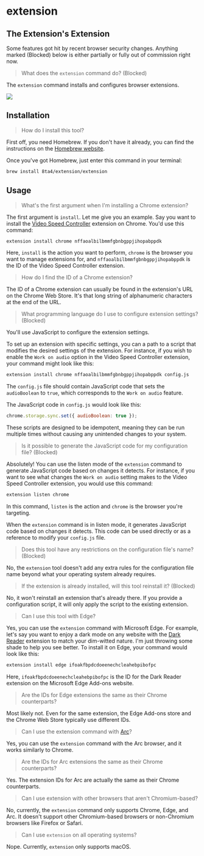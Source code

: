 # extension

## The Extension's Extension

Some features got hit by recent browser security changes. Anything marked (Blocked) below is either partially or fully out of commission right now.

> What does the `extension` command do? (Blocked)

The `extension` command installs and configures browser extensions.

[![](https://raw.githubusercontent.com/8ta4/extension-media/793b87bbe0aa62cc9ba4a32985917b439b0f89e1/timeline.gif)](https://youtu.be/eOWOEvO5uys)

## Installation

> How do I install this tool?

First off, you need Homebrew. If you don't have it already, you can find the instructions on the [Homebrew website](https://brew.sh/).

Once you've got Homebrew, just enter this command in your terminal:

```sh
brew install 8ta4/extension/extension
```

## Usage

> What's the first argument when I'm installing a Chrome extension?

The first argument is `install`. Let me give you an example. Say you want to install the [Video Speed Controller](https://chrome.google.com/webstore/detail/video-speed-controller/nffaoalbilbmmfgbnbgppjihopabppdk) extension on Chrome. You'd use this command:

```sh
extension install chrome nffaoalbilbmmfgbnbgppjihopabppdk
```

Here, `install` is the action you want to perform, `chrome` is the browser you want to manage extensions for, and `nffaoalbilbmmfgbnbgppjihopabppdk` is the ID of the Video Speed Controller extension.

> How do I find the ID of a Chrome extension?

The ID of a Chrome extension can usually be found in the extension's URL on the Chrome Web Store. It's that long string of alphanumeric characters at the end of the URL.

> What programming language do I use to configure extension settings? (Blocked)

You'll use JavaScript to configure the extension settings.

To set up an extension with specific settings, you can a path to a script that modifies the desired settings of the extension. For instance, if you wish to enable the `Work on audio` option in the Video Speed Controller extension, your command might look like this:

```sh
extension install chrome nffaoalbilbmmfgbnbgppjihopabppdk config.js
```

The `config.js` file should contain JavaScript code that sets the `audioBoolean` to `true`, which corresponds to the `Work on audio` feature.

The JavaScript code in `config.js` would look like this:

```javascript
chrome.storage.sync.set({ audioBoolean: true });
```

These scripts are designed to be idempotent, meaning they can be run multiple times without causing any unintended changes to your system.

> Is it possible to generate the JavaScript code for my configuration file? (Blocked)

Absolutely! You can use the listen mode of the `extension` command to generate JavaScript code based on changes it detects. For instance, if you want to see what changes the `Work on audio` setting makes to the Video Speed Controller extension, you would use this command:

```sh
extension listen chrome
```

In this command, `listen` is the action and `chrome` is the browser you're targeting.

When the `extension` command is in listen mode, it generates JavaScript code based on changes it detects. This code can be used directly or as a reference to modify your `config.js` file.

> Does this tool have any restrictions on the configuration file's name? (Blocked)

No, the `extension` tool doesn't add any extra rules for the configuration file name beyond what your operating system already requires.

> If the extension is already installed, will this tool reinstall it? (Blocked)

No, it won't reinstall an extension that's already there. If you provide a configuration script, it will only apply the script to the existing extension.

> Can I use this tool with Edge?

Yes, you can use the `extension` command with Microsoft Edge. For example, let's say you want to enjoy a dark mode on any website with the [Dark Reader](https://microsoftedge.microsoft.com/addons/detail/dark-reader/ifoakfbpdcdoeenechcleahebpibofpc) extension to match your dim-witted nature. I'm just throwing some shade to help you see better. To install it on Edge, your command would look like this:

```sh
extension install edge ifoakfbpdcdoeenechcleahebpibofpc
```

Here, `ifoakfbpdcdoeenechcleahebpibofpc` is the ID for the Dark Reader extension on the Microsoft Edge Add-ons website.

> Are the IDs for Edge extensions the same as their Chrome counterparts?

Most likely not. Even for the same extension, the Edge Add-ons store and the Chrome Web Store typically use different IDs.

> Can I use the extension command with [Arc](https://arc.net)?

Yes, you can use the `extension` command with the Arc browser, and it works similarly to Chrome.

> Are the IDs for Arc extensions the same as their Chrome counterparts?

Yes. The extension IDs for Arc are actually the same as their Chrome counterparts.

> Can I use extension with other browsers that aren't Chromium-based?

No, currently, the `extension` command only supports Chrome, Edge, and Arc. It doesn't support other Chromium-based browsers or non-Chromium browsers like Firefox or Safari.

> Can I use `extension` on all operating systems?

Nope. Currently, `extension` only supports macOS.
